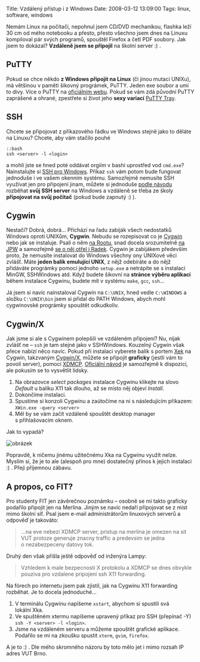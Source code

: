 Title: Vzdálený přístup i z Windows
Date: 2008-03-12 13:09:00
Tags: linux, software, windows

Nemám Linux na počítači, nepohnul jsem CD/DVD mechanikou, flashka leží 30 cm od mého notebooku a přesto, přesto všechno jsem dnes na Linuxu kompiloval pár svých programů, spouštěl Firefox a četl PDF soubory. Jak jsem to dokázal? **Vzdáleně jsem se připojil** na školní server :) .

## PuTTY

Pokud se chce někdo **z Windows připojit na Linux** (či jinou mutaci UNIXu), má většinou v paměti šikovný prográmek, PuTTY. Jeden exe soubor a umí to divy. Více o PuTTY na [oficiálním webu](http://www.chiark.greenend.org.uk/~sgtatham/putty/). Pokud se vám zdá původní PuTTY zaprášené a ohrané, zpestřete si život jeho **sexy variací** [PuTTY Tray](http://alian.info/index.php?option=com_content&task=view&id=1533).

## SSH

Chcete se připojovat z příkazového řádku ve Windows stejně jako to děláte na Linuxu? Chcete, aby vám stačilo pouhé

    ::bash
    ssh <server> -l <login>

a mohli jste se hned poté oddávat orgiím v bashi uprostřed vod `cmd.exe`? Nainstalujte si [SSH pro Windows](http://sshwindows.sourceforge.net/). Příkaz `ssh` vám potom bude fungovat jednoduše i ve vašem okenním systému. Samozřejmě nemusíte SSH využívat jen pro připojení jinam, můžete si jednoduše [podle návodu](http://pigtail.net/LRP/printsrv/cygwin-sshd.html) rozběhat **svůj SSH server** na Windows a vzdáleně se třeba ze školy **připojovat na svůj počítač** (pokud bude zapnutý :) ).

## Cygwin

Nestačí? Dobrá, dobrá… Přichází na řadu zabiják všech nedostatků Windows oproti UNIXům, **Cygwin**. Nebudu se rozepisovat co je [Cygwin](http://www.cygwin.com/) nebo jak se instaluje. Psali o něm [na Rootu](http://www.root.cz/clanky/cygwin-unix-ve-windows/), snad docela srozumitelně [na JPW](http://www.jakpsatweb.cz/clanky/instalace-cygwin.html) a samozřejmě [se o něj otřel i Radek](http://myego.cz/item/cygwin-linux-pod-windows). Cygwin je zabijákem především proto, že nemusíte instalovat do Windows všechny ony UNIXové věci zvlášť. Máte **jeden balík emulující UNIX**, z nějž odebíráte a do nějž přidáváte prográmky pomocí jednoho `setup.exe` a netrápíte se s instalací MinGW, SSHWindows atd. Když budete šikovní na **stránce výběru aplikací** během instalace Cygwinu, budete mít v systému `make`, `gcc`, `ssh`…

Já jsem si navíc nainstaloval Cygwin na `C:\UNIX`, hned vedle `C:\WINDOWS` a složku `C:\UNIX\bin` jsem si přidal do PATH Windows, abych mohl cygwinovské prográmky spouštět odkudkoliv.

## Cygwin/X

Jak jsme si ale s Cygwinem polepšili ve vzdáleném připojení? Nu, nijak zvlášť ne – `ssh` je tam stejné jako v SSHWindows. Kouzelný Cygwin však přece nabízí něco navíc. Pokud při instalaci vyberete balík s portem [Xek](http://www.x.org/) na Cygwin, takzvaným [Cygwin/X](http://x.cygwin.com/), můžete se připojit **graficky** (jestli vám to povolí server), pomocí [XDMCP](http://en.wikipedia.org/wiki/X_display_manager#X_Display_Manager_Control_Protocol). [Oficiální návod](http://x.cygwin.com/docs/ug/using-remote-session.html) je samozřejmě k dispozici, ale pokusím se to vysvětlit lidsky.

1.  Na obrazovce *select packages* instalace Cygwinu klikejte na slovo *Default* u balíku X11 tak dlouho, až se místo něj objeví *Install*.
2.  Dokončíme instalaci.
3.  Spustíme si konzoli Cygwinu a zaútočíme na ni s následujícím příkazem: `XWin.exe -query <server>`
4.  Měl by se vám začít vzdáleně spouštět desktop manager s přihlašovacím ok­nem.

Jak to vypadá?

![obrázek]({static}/images/55.jpg)

Popravdě, k ničemu jinému užitečnému Xka na Cygwinu využít nelze. Myslím si, že je to ale (alespoň pro mne) dostatečný přínos k jejich instalaci :) . Přeji příjemnou zábavu.

## A propos, co FIT?

Pro studenty FIT jen závěrečnou poznámku – osobně se mi takto graficky podařilo připojit jen na Merlina. Jiným se navíc nedaří připojovat se z míst mimo školní síť. Psal jsem e-mail administrátorům linuxových serverů a odpověď je takováto:

> …na eve nebezi XDMCP server, pristup na merlina je omezen na sit VUT protoze generuje znacny traffic a predevsim se jedna o nezabezpeceny datovy tok.

Druhý den však přišla ještě odpověď od inženýra Lampy:

> Vzhledem k male bezpecnosti X protokolu a XDMCP se dnes obvykle pouziva pro vzdalene pripojeni ssh X11 forwarding.

Na fórech po internetu jsem pak zjistil, jak na Cygwinu X11 forwarding rozběhat. Je to docela jednoduché…

1.  V terminálu Cygwinu napíšeme `xstart`, abychom si spustili svá lokální Xka.
2.  Ve spuštěném xtermu napíšeme upravený příkaz pro SSH (přepínač -Y) `ssh -Y <server> -l <login>`.
3.  Jsme na vzdáleném serveru a můžeme spouštět grafické aplikace. Podařilo se mi na zkoušku spustit `xterm`, `gvim`, `firefox`.

A je to :) . Dle mého skromného názoru by toto mělo jet i mimo rozsah IP adres VUT Brno.
